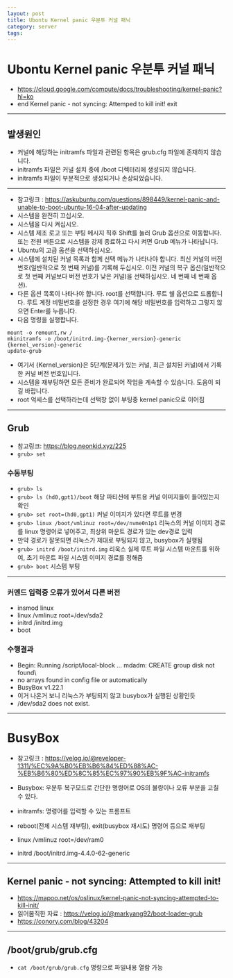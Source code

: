 ```yaml
---
layout: post
title: Ubontu Kernel panic 우분투 커널 패닉
category: server
tags: 
---
```



# Ubontu Kernel panic 우분투 커널 패닉

* https://cloud.google.com/compute/docs/troubleshooting/kernel-panic?hl=ko
* end Kernel panic - not syncing: Attemped to kill init! exit

---

## 발생원인
* 커널에 해당하는 initramfs 파일과 관련된 항목은 grub.cfg 파일에 존재하지 않습니다.
* initramfs 파일은 커널 설치 중에 /boot 디렉터리에 생성되지 않습니다.
* initramfs 파일이 부분적으로 생성되거나 손상되었습니다.

---

* 참고링크 : https://askubuntu.com/questions/898449/kernel-panic-and-unable-to-boot-ubuntu-16-04-after-updating
* 시스템을 완전히 끄십시오. 
* 시스템을 다시 켜십시오.
* 시스템 제조 로고 또는 부팅 메시지 직후 Shift를 눌러 Grub 옵션으로 이동합니다. 또는 전원 버튼으로 시스템을 강제 종료하고 다시 켜면 Grub 메뉴가 나타납니다.
* Ubuntu의 고급 옵션을 선택하십시오.
* 시스템에 설치된 커널 목록과 함께 선택 메뉴가 나타나야 합니다. 최신 커널의 버전 번호(일반적으로 첫 번째 커널)를 기록해 두십시오. 이전 커널의 복구 옵션(일반적으로 첫 번째 커널보다 버전 번호가 낮은 커널)을 선택하십시오. 네 번째 네 번째 옵션).
* 다른 옵션 목록이 나타나야 합니다. root를 선택합니다. 루트 쉘 옵션으로 드롭합니다. 루트 계정 비밀번호를 설정한 경우 여기에 해당 비밀번호를 입력하고 그렇지 않으면 Enter를 누릅니다.
* 다음 명령을 실행합니다.

```
mount -o remount,rw /
mkinitramfs -o /boot/initrd.img-{kerner_version}-generic {kernel_version}-generic
update-grub
```
* 여기서 {Kernel_version}은 5단계(문제가 있는 커널, 최근 설치된 커널)에서 기록한 커널 버전 번호입니다.
* 시스템을 재부팅하면 모든 준비가 완료되어 작업을 계속할 수 있습니다. 도움이 되길 바랍니다.
* root 억세스를 선택하라는데 선택창 없이 부팅중 kernel panic으로 이어짐

---

## Grub
* 참고링크: https://blog.neonkid.xyz/225
* ```grub> set```

### 수동부팅
* ```grub> ls ```
* ```grub> ls (hd0,gpt1)/boot``` 해당 파티션에 부트용 커널 이미지들이 들어있는지 확인
* ```grub> set root=(hd0,gpt1)``` 커널 이미지가 있다면 루트를 변경
* ```grub> linux /boot/vmlinuz root=/dev/nvme0n1p1``` 리눅스의 커널 이미지 경로를 linux 명령어로 넣어주고, 최상위 마운트 경로가 있는  dev경로 입력
* 만약 경로가 잘못되면 리눅스가 제대로 부팅되지 않고, busybox가 실행됨
* ```grub> initrd /boot/initrd.img``` 리욱스 실제 루트 파일 시스템 마운트를 위하여, 초기 마운트 파일 시스템 이미지 경로를 정해줌
* ```grub> boot``` 시스템 부팅

---

### 커멘드 입력중 오류가 있어서 다른 버전
* insmod linux
* linux /vmlinuz root=/dev/sda2
* initrd /initrd.img
* boot
  
### 수행결과
* Begin: Running /script/local-block ... mdadm: CREATE group disk not found\
* no arrays found in config file or automatically
* BusyBox v1.22.1
* 이거 나온거 보니 리눅스가 부팅되지 않고 busybox가 실행된 상황인듯
* /dev/sda2 does not exist.


---

# BusyBox
* 참고링크 : https://velog.io/@reveloper-1311/%EC%9A%B0%EB%B6%84%ED%88%AC-%EB%B6%80%ED%8C%85%EC%97%90%EB%9F%AC-initramfs
* Busybox: 우분투 복구모드로 간단한 명령어로 OS의 불량이나 오류 부분을 고칠 수 있다.
* initramfs: 명령어를 입력할 수 있는 프롬프트
* reboot(전체 시스템 재부팅), exit(busybox 재시도) 명령어 등으로 재부팅


* linux /vmlinuz root=/dev/ram0
* initrd /boot/initrd.img-4.4.0-62-generic

---

## Kernel panic - not syncing: Attempted to kill init!
* https://mapoo.net/os/oslinux/kernel-panic-not-syncing-attempted-to-kill-init/
* 읽어봄직한 자료 : https://velog.io/@markyang92/boot-loader-grub
* https://conory.com/blog/43204
  
---

## /boot/grub/grub.cfg
* ```cat /boot/grub/grub.cfg``` 명령으로 파일내용 열람 가능
